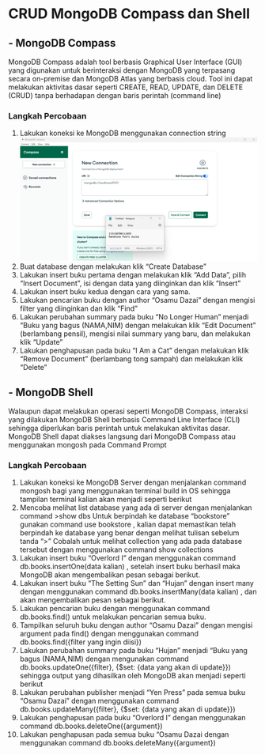 # CRUD MongoDB Compass dan Shell

## - MongoDB Compass
MongoDB Compass adalah tool berbasis Graphical User Interface (GUI) yang digunakan untuk berinteraksi dengan MongoDB yang terpasang secara on-premise dan MongoDB Atlas yang berbasis cloud. Tool ini dapat melakukan aktivitas dasar seperti CREATE, READ, UPDATE, dan DELETE (CRUD) tanpa berhadapan dengan baris perintah (command line)

### Langkah Percobaan
1. Lakukan koneksi ke MongoDB menggunakan connection string <br>
![ss 1.1](../ss%202/1.1.png)
2. Buat database dengan melakukan klik “Create Database”
3. Lakukan insert buku pertama dengan melakukan klik “Add Data”, pilih “Insert Document”, isi dengan data yang diinginkan dan klik “Insert”
4. Lakukan insert buku kedua dengan cara yang sama.
5. Lakukan pencarian buku dengan author “Osamu Dazai” dengan mengisi filter yang diinginkan dan klik “Find”
6. Lakukan perubahan summary pada buku “No Longer Human” menjadi “Buku yang bagus (NAMA,NIM) dengan melakukan klik “Edit Document” (berlambang pensil), mengisi nilai summary yang baru, dan melakukan klik “Update”
7. Lakukan penghapusan pada buku “I Am a Cat” dengan melakukan klik “Remove Document” (berlambang tong sampah) dan melakukan klik “Delete”

## - MongoDB Shell
Walaupun dapat melakukan operasi seperti MongoDB Compass, interaksi yang dilakukan MongoDB Shell berbasis Command Line Interface (CLI) sehingga diperlukan baris perintah untuk melakukan aktivitas dasar. MongoDB Shell dapat diakses langsung dari MongoDB Compass atau menggunakan mongosh pada Command Prompt

### Langkah Percobaan
1. Lakukan koneksi ke MongoDB Server dengan menjalankan command mongosh bagi yang menggunakan terminal build in OS sehingga tampilan terminal kalian akan menjadi seperti berikut
2. Mencoba melihat list database yang ada di server dengan menjalankan command >show dbs
Untuk berpindah ke database “bookstore” gunakan command use bookstore , kalian dapat memastikan telah berpindah ke database yang benar dengan melihat tulisan sebelum tanda “>”
Cobalah untuk melihat collection yang ada pada database tersebut dengan menggunakan command show collections
3. Lakukan insert buku “Overlord I” dengan menggunakan command db.books.insertOne(data kalian) , setelah insert buku berhasil maka MongoDB akan mengembalikan pesan sebagai berikut.
4. Lakukan insert buku “The Setting Sun” dan “Hujan” dengan insert many dengan menggunakan command db.books.insertMany(data kalian) , dan akan mengembalikan pesan sebagai berikut.
5. Lakukan pencarian buku dengan menggunakan command db.books.find() untuk melakukan pencarian semua buku.
6. Tampilkan seluruh buku dengan author “Osamu Dazai” dengan mengisi argument pada find() dengan menggunakan command db.books.find({filter yang ingin diisi})
7. Lakukan perubahan summary pada buku “Hujan” menjadi “Buku yang bagus (NAMA,NIM) dengan mengunakan command db.books.updateOne({filter}, {$set: {data yang akan di update}}) sehingga output yang dihasilkan oleh MongoDB akan menjadi seperti berikut
8. Lakukan perubahan publisher menjadi “Yen Press” pada semua buku “Osamu Dazai” dengan menggunakan command db.books.updateMany({filter}, {$set: {data yang akan di update}})
9. Lakukan penghapusan pada buku “Overlord I” dengan menggunakan command db.books.deleteOne({argument})
10. Lakukan penghapusan pada semua buku “Osamu Dazai dengan menggunakan command db.books.deleteMany({argument})